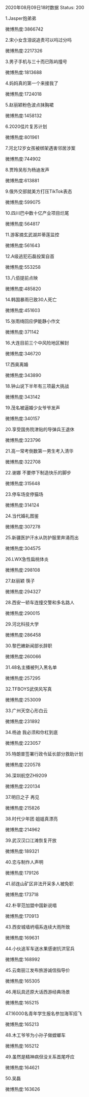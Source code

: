 2020年08月09日18时数据
Status: 200

1.Jasper抱弟弟

微博热度:3866742

2.宋小女含泪说追责可以吗过分吗

微博热度:2217326

3.男子手机与三十而已陈屿撞号

微博热度:1813688

4.妈妈真的第一个来接我了

微博热度:1724018

5.赵丽颖粉色波点抹胸裙

微博热度:1458132

6.2020佳片复苏计划

微博热度:801961

7.河北12岁女孩被绑架遇害邻居涉案

微博热度:744902

8.贾玲吴彤为杨迪发声

微博热度:613881

9.俄外交部就美方打压TikTok表态

微博热度:599075

10.四川巴中数十亿产业项目烂尾

微博热度:564817

11.游客摘玄武湖并蒂莲监控

微博热度:561643

12.A级逃犯石磊投案自首

微博热度:553258

13.八佰提前点映

微博热度:485820

14.韩国暴雨已致30人死亡

微博热度:451603

15.张雨绮回应伊能静小作文

微博热度:371142

16.大连目前三个中风险地区解封

微博热度:346720

17.西奥离婚

微博热度:343890

18.钟山说下半年有三项最大挑战

微博热度:343142

19.茂名被逼婚少女爷爷发声

微博热度:340157

20.享受国务院津贴的导弹兵王退休

微博热度:323796

21.高一常考倒数第一男生考入清华

微博热度:322708

22.谢娜 不要停下制造快乐的脚步

微博热度:315648

23.停车场变停猫场

微博热度:314124

24.当代婚礼图鉴

微博热度:307278

25.新疆医护汗水从防护服里奔涌而出

微博热度:304575

26.LWX急性扁桃体炎

微博热度:298108

27.赵丽颖 筷子

微博热度:294327

28.西安一轿车连撞交警和多名路人

微博热度:290015

29.河北科技大学

微博热度:286458

30.黎巴嫩新闻部长辞职

微博热度:260066

31.48名主播被列入黑名单

微博热度:257295

32.TFBOYS武侠风写真

微博热度:253009

33.广州天空心形白云

微博热度:231892

34.杨迪 我必须和你杠到底

微博热度:223057

35.特朗普签署行政令延长部分救助计划

微博热度:220578

36.深圳航空ZH9209

微博热度:220134

37.明日之子 再见

微博热度:215826

38.时代少年团 姐姐真漂亮

微博热度:214962

39.武汉汉口江滩恢复开放

微博热度:189321

40.恋与制作人声明

微博热度:179126

41.祁连山矿区非法开采多人被免职

微博热度:173718

42.朴宰范加盟中国新说唱

微博热度:170913

43.西安城墙坍塌系连续大雨所致

微博热度:169631

44.小伙追军车送水果感谢抗洪官兵

微博热度:168992

45.云南丽江发布旅游诚信指导价

微博热度:165305

46.用玩具还原大话西游经典场景

微博热度:165215

47.16000名青年学生报名参加海军招飞

微博热度:165213

48.木工爷爷为小孙子做螳螂车

微博热度:165212

49.虽然是精神病但没关系首尾呼应

微博热度:164621

50.吴磊

微博热度:163626

